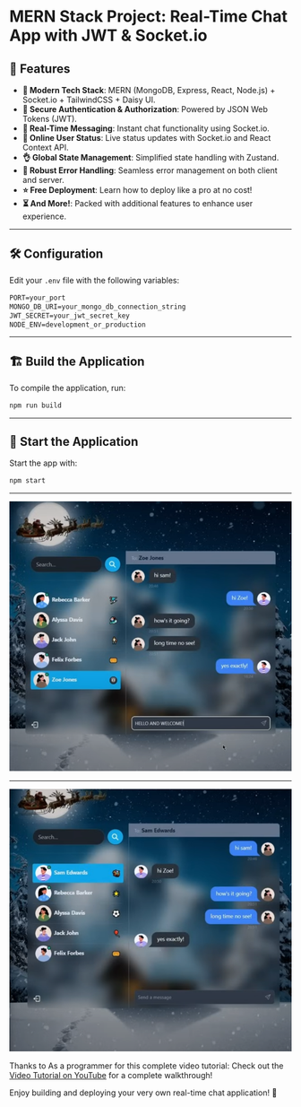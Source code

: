 # MERN Stack Project: Real-Time Chat App with JWT & Socket.io

## 🚀 Features

- **🌟 Modern Tech Stack**: MERN (MongoDB, Express, React, Node.js) + Socket.io + TailwindCSS + Daisy UI.  
- **🎃 Secure Authentication & Authorization**: Powered by JSON Web Tokens (JWT).  
- **👾 Real-Time Messaging**: Instant chat functionality using Socket.io.  
- **🚀 Online User Status**: Live status updates with Socket.io and React Context API.  
- **👌 Global State Management**: Simplified state handling with Zustand.  
- **🐞 Robust Error Handling**: Seamless error management on both client and server.  
- **⭐ Free Deployment**: Learn how to deploy like a pro at no cost!  
- **⏳ And More!**: Packed with additional features to enhance user experience.

---

## 🛠️ Configuration

Edit your `.env` file with the following variables:

```plaintext
PORT=your_port
MONGO_DB_URI=your_mongo_db_connection_string
JWT_SECRET=your_jwt_secret_key
NODE_ENV=development_or_production
```

---

## 🏗️ Build the Application

To compile the application, run:  
```bash
npm run build
```

---

## 🚀 Start the Application

Start the app with:  
```bash
npm start
```

---

![App Screenshot](https://github.com/mr-robot-abhi/mern_chat_app/blob/main/frontend/src/assets/chatapp1.PNG)

---
![App Screenshot](https://github.com/mr-robot-abhi/mern_chat_app/blob/main/frontend/src/assets/chatapp2.PNG)

Thanks to As a programmer for this complete video tutorial: Check out the [Video Tutorial on YouTube](https://youtu.be/HwCqsOis894) for a complete walkthrough!

Enjoy building and deploying your very own real-time chat application! 🚀
